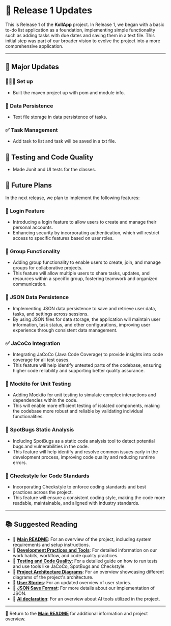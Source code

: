 # 🚀 Release 1 Updates

This is Release 1 of the **KollApp** project. In Release 1, we began with a basic to-do list application as a foundation, implementing simple functionality such as adding tasks with due dates and saving them in a text file. This initial step was part of our broader vision to evolve the project into a more comprehensive application. 

---

## 🌟 Major Updates
### 🧑🏼‍💻 Set up

- Built the maven project up with pom and module info. 

### 📂 Data Persistence

- Text file storage in data persistence of tasks. 


### ✅ Task Management

- Add task to list and task will be saved in a txt file.

## 🧪 Testing and Code Quality

- Made Junit and UI tests for the classes.




## 🔮 Future Plans

In the next release, we plan to implement the following features:

### 🔐 Login Feature

- Introducing a login feature to allow users to create and manage their personal accounts.
- Enhancing security by incorporating authentication, which will restrict access to specific features based on user roles.

### 👥 Group Functionality

- Adding group functionality to enable users to create, join, and manage groups for collaborative projects.
- This feature will allow multiple users to share tasks, updates, and resources within a specific group, fostering teamwork and organized communication.

### 📂 JSON Data Persistence

- Implementing JSON data persistence to save and retrieve user data, tasks, and settings across sessions.
- By using JSON files for data storage, the application will maintain user information, task status, and other configurations, improving user experience through consistent data management.

### ✅ JaCoCo Integration

- Integrating JaCoCo (Java Code Coverage) to provide insights into code coverage for all test cases.
- This feature will help identify untested parts of the codebase, ensuring higher code reliability and supporting better quality assurance.

### 🧪 Mockito for Unit Testing

- Adding Mockito for unit testing to simulate complex interactions and dependencies within the code.
- This will enable more efficient testing of isolated components, making the codebase more robust and reliable by validating individual functionalities.

### 🐞 SpotBugs Static Analysis

- Including SpotBugs as a static code analysis tool to detect potential bugs and vulnerabilities in the code.
- This feature will help identify and resolve common issues early in the development process, improving code quality and reducing runtime errors.

### 📝 Checkstyle for Code Standards

- Incorporating Checkstyle to enforce coding standards and best practices across the project.
- This feature will ensure a consistent coding style, making the code more readable, maintainable, and aligned with industry standards.



---

## 📚 Suggested Reading

- 📖 **[Main README](../../readme.md)**: For an overview of the project, including system requirements and setup instructions.
- 📖 **[Development Practices and Tools](development_practices_and_code_quality.md)**: For detailed information on our work habits, workflow, and code quality practices.
- 📖 **[Testing and Code Quality](testing_and_code_quality.md)**: For a detailed guide on how to run tests and use tools like JaCoCo, SpotBugs and Checkstyle.
- 📖 **[Project Architecture Diagrams](architecture_diagrams.md)**: For an overview showcasing different diagrams of the project's architecture.
- 📖 **[User Stories](../user_stories.md)**: For an updated overview of user stories.
- 📖 **[JSON Save Format](json_format.md)**: For more details about our implementation of JSON.
- 📖 **[AI declaration](ai_declaration.md)**: For an overview about AI tools utilized in the project.

---

📖 Return to the **[Main README](../../readme.md)** for additional information and project overview.
